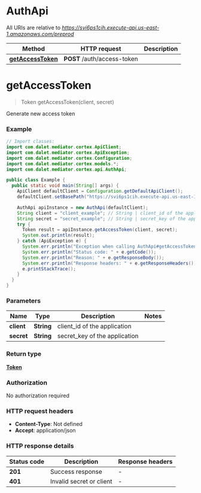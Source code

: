 # AuthApi

All URIs are relative to *https://svi6ps1cih.execute-api.us-east-1.amazonaws.com/preprod*

| Method | HTTP request | Description |
|------------- | ------------- | -------------|
| [**getAccessToken**](AuthApi.md#getAccessToken) | **POST** /auth/access-token |  |


<a id="getAccessToken"></a>
# **getAccessToken**
> Token getAccessToken(client, secret)



Generate new access token

### Example
```java
// Import classes:
import com.dalet.mediator.cortex.ApiClient;
import com.dalet.mediator.cortex.ApiException;
import com.dalet.mediator.cortex.Configuration;
import com.dalet.mediator.cortex.models.*;
import com.dalet.mediator.cortex.api.AuthApi;

public class Example {
  public static void main(String[] args) {
    ApiClient defaultClient = Configuration.getDefaultApiClient();
    defaultClient.setBasePath("https://svi6ps1cih.execute-api.us-east-1.amazonaws.com/preprod");

    AuthApi apiInstance = new AuthApi(defaultClient);
    String client = "client_example"; // String | client_id of the application
    String secret = "secret_example"; // String | secret_key of the application
    try {
      Token result = apiInstance.getAccessToken(client, secret);
      System.out.println(result);
    } catch (ApiException e) {
      System.err.println("Exception when calling AuthApi#getAccessToken");
      System.err.println("Status code: " + e.getCode());
      System.err.println("Reason: " + e.getResponseBody());
      System.err.println("Response headers: " + e.getResponseHeaders());
      e.printStackTrace();
    }
  }
}
```

### Parameters

| Name | Type | Description  | Notes |
|------------- | ------------- | ------------- | -------------|
| **client** | **String**| client_id of the application | |
| **secret** | **String**| secret_key of the application | |

### Return type

[**Token**](Token.md)

### Authorization

No authorization required

### HTTP request headers

 - **Content-Type**: Not defined
 - **Accept**: application/json

### HTTP response details
| Status code | Description | Response headers |
|-------------|-------------|------------------|
| **201** | Success response |  -  |
| **401** | Invalid secret or client |  -  |

